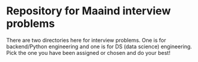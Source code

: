 # Repository for Maaind interview problems

There are two directories here for interview problems. One is for backend/Python engineering and one is for DS (data science) engineering. Pick the one you have been assigned or chosen and do your best!
